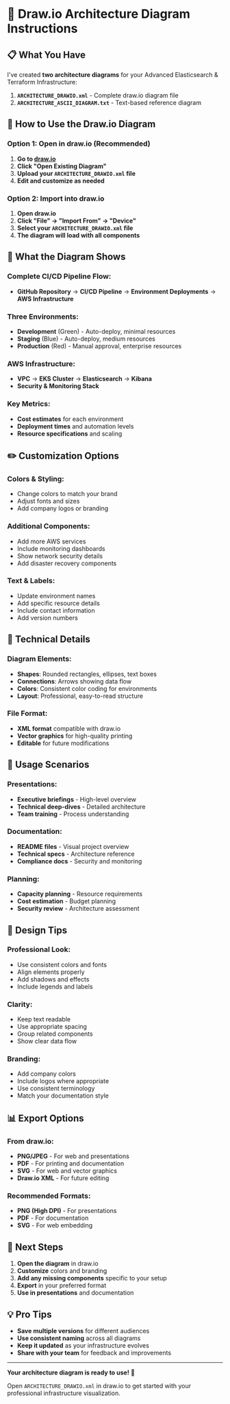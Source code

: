 # 🎨 **Draw.io Architecture Diagram Instructions**

## 📋 **What You Have**

I've created **two architecture diagrams** for your Advanced Elasticsearch & Terraform Infrastructure:

1. **`ARCHITECTURE_DRAWIO.xml`** - Complete draw.io diagram file
2. **`ARCHITECTURE_ASCII_DIAGRAM.txt`** - Text-based reference diagram

## 🚀 **How to Use the Draw.io Diagram**

### **Option 1: Open in draw.io (Recommended)**

1. **Go to [draw.io](https://app.diagrams.net/)**
2. **Click "Open Existing Diagram"**
3. **Upload your `ARCHITECTURE_DRAWIO.xml` file**
4. **Edit and customize as needed**

### **Option 2: Import into draw.io**

1. **Open draw.io**
2. **Click "File" → "Import From" → "Device"**
3. **Select your `ARCHITECTURE_DRAWIO.xml` file**
4. **The diagram will load with all components**

## 🎯 **What the Diagram Shows**

### **Complete CI/CD Pipeline Flow:**
- **GitHub Repository** → **CI/CD Pipeline** → **Environment Deployments** → **AWS Infrastructure**

### **Three Environments:**
- **Development** (Green) - Auto-deploy, minimal resources
- **Staging** (Blue) - Auto-deploy, medium resources  
- **Production** (Red) - Manual approval, enterprise resources

### **AWS Infrastructure:**
- **VPC** → **EKS Cluster** → **Elasticsearch** → **Kibana**
- **Security & Monitoring Stack**

### **Key Metrics:**
- **Cost estimates** for each environment
- **Deployment times** and automation levels
- **Resource specifications** and scaling

## ✏️ **Customization Options**

### **Colors & Styling:**
- Change colors to match your brand
- Adjust fonts and sizes
- Add company logos or branding

### **Additional Components:**
- Add more AWS services
- Include monitoring dashboards
- Show network security details
- Add disaster recovery components

### **Text & Labels:**
- Update environment names
- Add specific resource details
- Include contact information
- Add version numbers

## 🔧 **Technical Details**

### **Diagram Elements:**
- **Shapes**: Rounded rectangles, ellipses, text boxes
- **Connections**: Arrows showing data flow
- **Colors**: Consistent color coding for environments
- **Layout**: Professional, easy-to-read structure

### **File Format:**
- **XML format** compatible with draw.io
- **Vector graphics** for high-quality printing
- **Editable** for future modifications

## 📱 **Usage Scenarios**

### **Presentations:**
- **Executive briefings** - High-level overview
- **Technical deep-dives** - Detailed architecture
- **Team training** - Process understanding

### **Documentation:**
- **README files** - Visual project overview
- **Technical specs** - Architecture reference
- **Compliance docs** - Security and monitoring

### **Planning:**
- **Capacity planning** - Resource requirements
- **Cost estimation** - Budget planning
- **Security review** - Architecture assessment

## 🎨 **Design Tips**

### **Professional Look:**
- Use consistent colors and fonts
- Align elements properly
- Add shadows and effects
- Include legends and labels

### **Clarity:**
- Keep text readable
- Use appropriate spacing
- Group related components
- Show clear data flow

### **Branding:**
- Add company colors
- Include logos where appropriate
- Use consistent terminology
- Match your documentation style

## 📊 **Export Options**

### **From draw.io:**
- **PNG/JPEG** - For web and presentations
- **PDF** - For printing and documentation
- **SVG** - For web and vector graphics
- **Draw.io XML** - For future editing

### **Recommended Formats:**
- **PNG (High DPI)** - For presentations
- **PDF** - For documentation
- **SVG** - For web embedding

## 🚀 **Next Steps**

1. **Open the diagram** in draw.io
2. **Customize** colors and branding
3. **Add any missing components** specific to your setup
4. **Export** in your preferred format
5. **Use in presentations** and documentation

## 💡 **Pro Tips**

- **Save multiple versions** for different audiences
- **Use consistent naming** across all diagrams
- **Keep it updated** as your infrastructure evolves
- **Share with your team** for feedback and improvements

---

**Your architecture diagram is ready to use!** 🎉

Open `ARCHITECTURE_DRAWIO.xml` in draw.io to get started with your professional infrastructure visualization.

